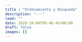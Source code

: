 ```yaml
---
title : "Ordenamiento y Búsqueda"
description: "---"
lead: ""
date: 2020-10-06T08:48:45+00:00
draft: false
images: []
---
```

